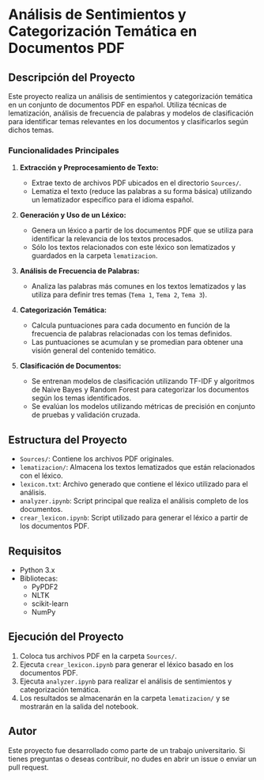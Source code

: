 # Análisis de Sentimientos y Categorización Temática en Documentos PDF

## Descripción del Proyecto

Este proyecto realiza un análisis de sentimientos y categorización temática en un conjunto de documentos PDF en español. Utiliza técnicas de lematización, análisis de frecuencia de palabras y modelos de clasificación para identificar temas relevantes en los documentos y clasificarlos según dichos temas.

### Funcionalidades Principales

1. **Extracción y Preprocesamiento de Texto:**

   - Extrae texto de archivos PDF ubicados en el directorio `Sources/`.
   - Lematiza el texto (reduce las palabras a su forma básica) utilizando un lematizador específico para el idioma español.
2. **Generación y Uso de un Léxico:**

   - Genera un léxico a partir de los documentos PDF que se utiliza para identificar la relevancia de los textos procesados.
   - Sólo los textos relacionados con este léxico son lematizados y guardados en la carpeta `lematizacion`.
3. **Análisis de Frecuencia de Palabras:**

   - Analiza las palabras más comunes en los textos lematizados y las utiliza para definir tres temas (`Tema 1`, `Tema 2`, `Tema 3`).
4. **Categorización Temática:**

   - Calcula puntuaciones para cada documento en función de la frecuencia de palabras relacionadas con los temas definidos.
   - Las puntuaciones se acumulan y se promedian para obtener una visión general del contenido temático.
5. **Clasificación de Documentos:**

   - Se entrenan modelos de clasificación utilizando TF-IDF y algoritmos de Naive Bayes y Random Forest para categorizar los documentos según los temas identificados.
   - Se evalúan los modelos utilizando métricas de precisión en conjunto de pruebas y validación cruzada.

## Estructura del Proyecto

- `Sources/`: Contiene los archivos PDF originales.
- `lematizacion/`: Almacena los textos lematizados que están relacionados con el léxico.
- `lexicon.txt`: Archivo generado que contiene el léxico utilizado para el análisis.
- `analyzer.ipynb`: Script principal que realiza el análisis completo de los documentos.
- `crear_lexicon.ipynb`: Script utilizado para generar el léxico a partir de los documentos PDF.

## Requisitos

- Python 3.x
- Bibliotecas:
  - PyPDF2
  - NLTK
  - scikit-learn
  - NumPy

## Ejecución del Proyecto

1. Coloca tus archivos PDF en la carpeta `Sources/`.
2. Ejecuta `crear_lexicon.ipynb` para generar el léxico basado en los documentos PDF.
3. Ejecuta `analyzer.ipynb` para realizar el análisis de sentimientos y categorización temática.
4. Los resultados se almacenarán en la carpeta `lematizacion/` y se mostrarán en la salida del notebook.

## Autor

Este proyecto fue desarrollado como parte de un trabajo universitario. Si tienes preguntas o deseas contribuir, no dudes en abrir un issue o enviar un pull request.
